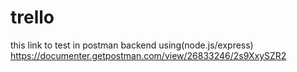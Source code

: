 # trello
this link to test in postman
backend using(node.js/express)
https://documenter.getpostman.com/view/26833246/2s9XxySZR2
